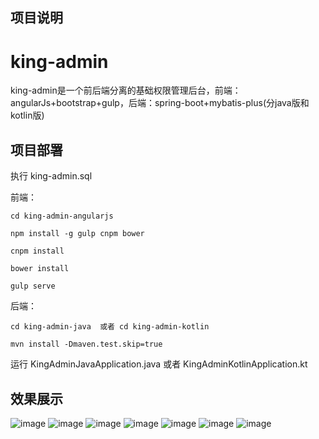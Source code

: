 ## 项目说明
# king-admin
king-admin是一个前后端分离的基础权限管理后台，前端：angularJs+bootstrap+gulp，后端：spring-boot+mybatis-plus(分java版和kotlin版)

## 项目部署

执行 king-admin.sql

前端：
```
cd king-admin-angularjs

npm install -g gulp cnpm bower

cnpm install

bower install

gulp serve
```
后端：

```
cd king-admin-java  或者 cd king-admin-kotlin

mvn install -Dmaven.test.skip=true
```
运行 KingAdminJavaApplication.java 或者 KingAdminKotlinApplication.kt

## 效果展示

![image](https://github.com/oukingtim/king-admin/master/screenshots/home.jpg)
![image](https://github.com/oukingtim/king-admin/master/screenshots/userlist.jpg)
![image](https://github.com/oukingtim/king-admin/master/screenshots/user.jpg)
![image](https://github.com/oukingtim/king-admin/master/screenshots/role.jpg)
![image](https://github.com/oukingtim/king-admin/master/screenshots/menu.jpg)
![image](https://github.com/oukingtim/king-admin/master/screenshots/phone1.jpg)
![image](https://github.com/oukingtim/king-admin/master/screenshots/phone2.jpg)


